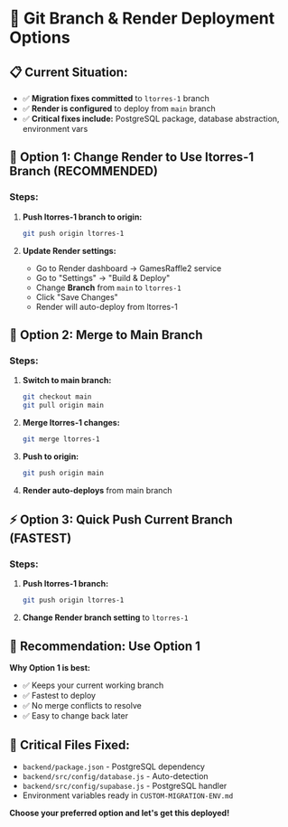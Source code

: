 # 🔄 Git Branch & Render Deployment Options

## 📋 **Current Situation:**
- ✅ **Migration fixes committed** to `ltorres-1` branch
- ✅ **Render is configured** to deploy from `main` branch
- ✅ **Critical fixes include:** PostgreSQL package, database abstraction, environment vars

## 🚀 **Option 1: Change Render to Use ltorres-1 Branch (RECOMMENDED)**

### Steps:
1. **Push ltorres-1 branch to origin:**
   ```bash
   git push origin ltorres-1
   ```

2. **Update Render settings:**
   - Go to Render dashboard → GamesRaffle2 service
   - Go to "Settings" → "Build & Deploy"  
   - Change **Branch** from `main` to `ltorres-1`
   - Click "Save Changes"
   - Render will auto-deploy from ltorres-1

## 🔄 **Option 2: Merge to Main Branch**

### Steps:
1. **Switch to main branch:**
   ```bash
   git checkout main
   git pull origin main
   ```

2. **Merge ltorres-1 changes:**
   ```bash
   git merge ltorres-1
   ```

3. **Push to origin:**
   ```bash
   git push origin main
   ```

4. **Render auto-deploys** from main branch

## ⚡ **Option 3: Quick Push Current Branch (FASTEST)**

### Steps:
1. **Push ltorres-1 branch:**
   ```bash
   git push origin ltorres-1
   ```

2. **Change Render branch setting** to `ltorres-1`

## 🎯 **Recommendation: Use Option 1**

**Why Option 1 is best:**
- ✅ Keeps your current working branch
- ✅ Fastest to deploy
- ✅ No merge conflicts to resolve  
- ✅ Easy to change back later

## 🚨 **Critical Files Fixed:**
- `backend/package.json` - PostgreSQL dependency
- `backend/src/config/database.js` - Auto-detection
- `backend/src/config/supabase.js` - PostgreSQL handler
- Environment variables ready in `CUSTOM-MIGRATION-ENV.md`

**Choose your preferred option and let's get this deployed!**